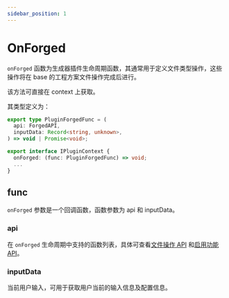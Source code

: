 ```yaml
---
sidebar_position: 1
---
```


# OnForged

`onForged` 函数为生成器插件生命周期函数，其通常用于定义文件类型操作，这些操作将在 base 的工程方案文件操作完成后进行。

该方法可直接在 context 上获取。

其类型定义为：

```ts
export type PluginForgedFunc = (
  api: ForgedAPI,
  inputData: Record<string, unknown>,
) => void | Promise<void>;

export interface IPluginContext {
  onForged: (func: PluginForgedFunc) => void;
  ...
}
```

## func

`onForged` 参数是一个回调函数，函数参数为 api 和 inputData。

### api

在 `onForged` 生命周期中支持的函数列表，具体可查看[文件操作 API](/docs/guides/topic-detail/generator/plugin/api/file/introduce) 和[启用功能 API](/docs/guides/topic-detail/generator/plugin/api/new/introduce)。

### inputData

当前用户输入，可用于获取用户当前的输入信息及配置信息。
